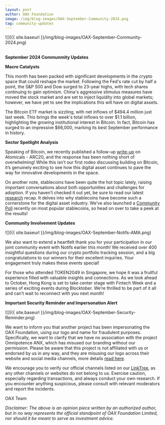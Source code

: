 ```yaml
---
layout: post
author: OAX Foundation
image: /img/blog-images/OAX-September-Community-2024.png
tag: community-updates
---
```


![]({{ site.baseurl }}/img/blog-images/OAX-September-Community-2024.png)

<br><b>September 2024 Communmity Updates</b>

<b>Macro Catalysts</b>

This month has been packed with significant developments in the crypto space that could reshape the market. Following the Fed's rate cut by half a point, the S&P 500 and Dow surged to 23-year highs, with tech shares continuing to gain optimism. China's aggressive stimulus measures have moved the stock market and are set to inject liquidity into global markets; however, we have yet to see the implications this will have on digital assets.

The Bitcoin ETF market is sizzling, with net inflows of $494.4 million just last week. This brings the week's total inflows to over $1.1 billion, highlighting the growing institutional interest in Bitcoin. In fact, Bitcoin has surged to an impressive $66,000, marking its best September performance in history.

<b>Sector Spotlight Analysis</b>

Speaking of Bitcoin, we recently published a follow-up <a href="https://www.oax.org/2024/09/13/An-Overview-of-the-Atomicals-Protocol.html">write-up</a> on Atomicals - ARC20, and the response has been nothing short of overwhelming! While this isn’t our first rodeo discussing building on Bitcoin, it’s genuinely exciting to see how this digital asset continues to pave the way for innovative developments in the space.

On another note, stablecoins have been quite the hot topic lately, raising important conversations about both opportunities and challenges for adoption. If you haven’t checked it out yet, be sure to read our latest <a href="https://www.oax.org/2024/09/24/The-Rise-of-Stablecoins-and-Payments.html">research</a> recap. It delves into why stablecoins have become such a cornerstone for the digital asset industry. We’ve also launched a <a href="https://x.com/oax_foundation/status/1838916500994011215?s=46">Community Poll</a> recently on most popular stablecoins, so head on over to take a peek at the results! 

<b>Community Involvement Updates</b>

![]({{ site.baseurl }}/img/blog-images/OAX-September-Notifs-AMA.png)

We also want to extend a heartfelt thank you for your participation in our joint community event with Notifs earlier this month! We received over 400 insightful questions during our crypto portfolio tracking session, and a big congratulations to our winners for their excellent inquiries. Your engagement truly makes these events special!

For those who attended TOKEN2049 in Singapore, we hope it was a fruitful experience filled with valuable insights and connections. As we look ahead to October, Hong Kong is set to take center stage with Fintech Week and a series of exciting events during Blocktober. We’re thrilled to be part of it all and can’t wait to reconnect with you next month!

<b>Important Security Reminder and Impersonation Alert</b>

![]({{ site.baseurl }}/img/blog-images/OAX-September-Security-Reminder.png)

We want to inform you that another project has been impersonating the OAX Foundation, using our logo and name for fraudulent purposes. Specifically, we want to clarify that we have no association with the project Omnipotence ANX, which has misused our branding without our permission. Please be aware that this project is not affiliated with us or endorsed by us in any way, and they are misusing our logo across their website and social media channels, more details <a href="https://www.oax.org/2024/09/26/Important-Security-Alert-and-Impersonation-Notice.html">read here</a>. 

We encourage you to verify our official channels listed on our <a href="https://linktr.ee/oax_foundation">LinkTree</a>, as any other channels or websites do not belong to us. Exercise caution, especially regarding transactions, and always conduct your own research. If you encounter anything suspicious, please consult with relevant moderators and report the incidents.

OAX Team

<i>Disclaimer: The above is an opinion piece written by an authorized author, but in no way represents the official standpoint of OAX Foundation Limited, nor should it be meant to serve as investment advice.</i>

